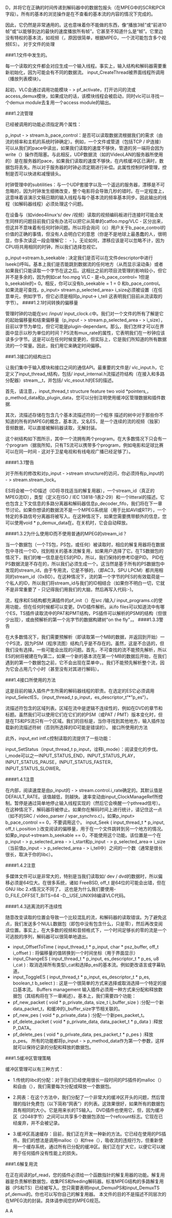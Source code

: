 D，并将它在正确的时间传递到解码器中的数据包报头（在MPEG中的SCR和PCR字段）。所有的基本的浏览操作是在不查看的基本流的内容的情况下完成的。

因此，它仍然是非常通用的。这也意味着你不能做的东西，像“播放3帧”或“前进10帧”或“以能够到达的最快的速度播放所有帧”。它甚至不知道什么是“帧”。它里边没有特权的基本流，如视频（，原因很简单，根据MPEG，一个流可能包含多个视频ES）。
对于文件的处理

###1.1文件中发生的。

每一个读取的文件都会对应生成一个输入线程。事实上，输入结构和解码器需要重新初始化，因为可能会有不同的数据流。 input_CreateThread被界面线程所调用（播放列表模块）。

起初，VLC会通过调用功能模块 - > pf_activate，打开访问的流或access_demux模块，如果成功的话，该模块线程会被启动，同时vlc可以寻找一个demux module去复用一个access module的输出。

###1.2流管理

已经被调用的功能必须指定两个属性：

p_input - > stream.b_pace_control：是否可以读取数据流根据我们的需求（由流的频率和主机的系统时钟确定）。例如，一个文件或管道（包括TCP / IP连接）可以从我们的pace中读出，如果我们读取的速度不够快，管道的另一端将会因为write（）操作而阻塞。与此相反，UDP数据流（如的VideoLAN的服务器所使用的）是在服务器的pace，如果我们读取的速度不够快，在内核缓冲区已满时，数据包将丢失。所以对于服务器的时钟必须定期进行补偿。此属性控制时钟管理，控制是否可以快进和减慢镜头。

时钟管理中的subtilities：与一个UDP套接字以及一个遥远的服务器，漂移是不可忽略的，因为时钟发生细微改变，整个电影将会导致几秒的错时。在一定程度上，这意味着该演示文稿日期的输入线程与每个基本流的频率基本同步。因此输出的线程（如解码器线程）必须处理这个问题。

在设备与（如video4linux‘s​​/ dev /视频）读取的视频编码板进行连接时可能会发生同样的问题目前我们没有办法可以把它从简单的catfoo.mpg/VLC - 区分出来，但这并不意味着有任何时钟问题。所以将会询问（c）用户关于b_pace_control的价值的正确的事情，但没有人会明白它的意思（你是不是地球上最愚蠢的人，很明显，你多次读这一段会理解它： - ）。无论如何，漂移应该是可以忽略不计，因为CPU将共用相同的时钟，所以我们选择忽视它。

p_input->stream.b_seekable : 决定我们是否可以在文件descriptor中进行lseek()呼叫。基本上我们是否能跳到数据流的任何地方（从而显示滚动条）或者如果我们只能读取一个字节在这之后。这相比之前的项目流管理的影响较小，但它并不是多余的，因为例如cat foo.mpg VLC - 是=b_pace_control= 1但是b_seekable的= 0。相反，你可以没有b_seekable = 1 = 0 和b_pace_control。如果流是可查找，p_input> stream.p_selected_area> i_size必须被设置（在任意单元，例如字节，但它必须是相同p_input-> i_tell 这表明我们目前从流读取的字节）。
####1.2.1时间转换的偏移量

管理时钟的功能在src /input/ input_clock.c中。我们对一个文件的所有了解是它的起始偏移量和结束偏移量（p_input - > stream.p_selected_area - > i_size），目前以字节为单位，但它可能是plugin-dependant。那么，我们怎样才可以在界面中显示以秒为单位的时间？PS流有mux_rate的属性，它表明我们在一秒钟应该读多少字节。这是可以在任何时候变更的，但实际上，它是我们所知道的所有数据流的一个常量。因此，我们用它来确定时间偏移。

###1.3接口的结构出口

让我们集中于输入模块和接口之间的通信API。最重要的文件是/ vlc_input.h，它定义了input_thread_t结构，包括/ input_internal.h流描述符结构（在接入和多路分配器）stream__t，并包括/ vlc_esout.h的ES的描述。

首先，请注意，，input_thread_t structure feature two void *pointers,，p_method_data和p_plugin_data，您可以分别注明使用缓冲区管理数据和插件数据.

其次，流描述存储在包含几个基本流描述符的一个程序 描述的树中对于那些你不知道的所有的MPEG的概念，基本流，又名ES，是一个连续的流的视频（独家）音频数据，可以直接被解码器读取，无解封装。

这个树结构如下图所示，其中一个流拥有两个program。在大多数情况下只会有一个program（据我所知，只有TS流可以携带多个program，例如电影和足球比赛可以在同一时间 - 这对于卫星电视和有线电视广播已经足够了）。


####1.3.1警告

对于所有的修改和对p_input - >stream structure的访问，你必须持有p_input的 - > stream.stream_lock。

ES将会被一个ID描述（ID将寻找适当的解复用器），一个stream_id（真正的MPEG流ID），类型（定义在ISO / IEC 13818-1表2-29）和一个litteral的描述。它也包含上下文信息的多路分离器和解码器信息p_decoder_fifo，我们将在下一章节讨论。如果你想读的数据流不是一个MPEG系统层（用于比如AVI或RTP），一个特定的多路信号分离器将被写入。在这种情况下，如果您需要携带额外的信息，您可以使用void * p_demux_data在。在关机时，它会自动释放。

####1.3.2为什么使用ID而不使用普通的MPEG的stream_id？

当一个数据包（一个TS包，PS包，或任何）被读取时，相应的解复用器将在数据包中寻找一个ID，找到相关的基本流解复用，如果用户选择了它。在TS数据包的情况下，我们的唯一信息是在ES的PID，所以，我们保持的参考ID是PID。 PID在PS数据流是不存在的，所以我们必须生成一个。这当然是基于所有的PS数据包中发现的stream_id，由于专用流，它是不够的，（即AC3，SPU LPCM）都共用相同的stream_id（0xBD）。在这种情况下，流的第一个字节的PES的有效载荷是一个私人的ID，所以我们将stream_id与我们的ID相结合（如果你不明白一切，它就不是非常重要了 - 只记得我们用我们的大脑，然后再写入代码:-)。

流，程序和ES结构都充满插件的pf_init（）在src /输入/ input_programs.c的使用功能，但在任何时候都可以变更。DVD插件解析。从ifo files可以知道流中有哪个ES，TS插件读取流中的PAT和PMT结构，PS插件可以解析的PSM的结构（但很少出现），或由预解析的第一个兆字节的数据构建树“on the fly”，。
####1.3.3警告

在大多数情况下，我们需要预解析（即读取第一个MB的数据，并返回到开始）一个PS流，因为PSM（程序流图）结构几乎是不存在的。虽然，这是不合适的，但我们没有选择。一些可能会出现的问题。首先，不可查找的流不能预先解析，所以ES的树将被建在fly第二，如果一个新的基本流在第一个MB的数据后开始，在我们遇到的第一个数据包之前，它不会出现在菜单中，。我们不能预先解析整个流，因为它会占用几个小时（甚至没有对其进行解码）。

###1.4接口所使用的方法

这是目前的输入插件产生所需的解码器线程的职责。在选定的ES它必须调用input_SelectES，（input_thread_t p_input，es_descriptor_t“*”p_es“）。

流描述符包含的区域列表。区域在流中是逻辑不连续性的，例如在DVD的章节和标题。虽然我们可以使用它们在它们的的PSM（或PAT / PMT）版本变化时，但是在TS和PS流只有一个区域。我们的目标是，当你寻找到其他地方，输入插件加载新的流描述符树（否则所选择的ID可能是错误的）。
接口所使用的方法

此外，input_ext intf.c控制读取​​的流提供了一些功能：

input_SetStatus（input_thread_t p_input，诠释i_mode）：阅读变化的步伐。 i_mode可以之一INPUT_STATUS_END，INPUT_STATUS_PLAY，INPUT_STATUS_PAUSE，INPUT_STATUS_FASTER，INPUT_STATUS_SLOWER。

####1.4.1注意

在内部，阅读速度是由p_input的 - > stream.control.i_rate确定的。其默认值是DEFAULT_RATE。该值越低，则越快。速率变动由input_ClockManageRef所控制。暂停是通过简单地停止输入线程实现的（然后它会唤醒一个pthread信号）。在这种情况下，解码器将被停止。如果你在解码时间上进行统计，请记住这一点（如不的SRC / video_parser / vpar_synchro.c）。如果p_input> b_pace_control == 0，不要调用这个。
   input_Seek ( input_thread_t * p_input, off_t i_position ):改变阅读的偏移量，用于在一个文件跳转到另一个地方的情况。如果p_input->stream.b_seekable == 0，不能使用这个功能。该位置是一个在p_input - > p_selected_area - > i_start和p_input - > p_selected_area-> i_size（当前值p_input - > p_selected_area - > i_tell中）之间的一个数（通常是很长很长，取决于你的libc）。

####1.4.2注意

多媒体文件可以是非常大的，特别是当我们读取如/ dev / dvd的数据时，所以偏移必须是64位大。在很多系统，诸如 FreeBSD, off_t 是64位的可能会出错，但在GNU libc 2.x情况又不同了， 这也是为什么我们要使用-D_FILE_OFFSET_BITS=64 -D__USE_UNIX98编译VLC代码。

####1.4.3逃离流的不连续性

随意改变读取的位置会导致一个比较混乱的流，和解码器的读取错误。为了避免这点，我们发送多个NULL数据包（即包中没有包含什么，只是零），然后再改变阅读位置。事实上，在大多数的视频和音频格式下，一个时间足够长的零的流是一个可逃脱的序列，解码器可以很简单地退出。
*  input_OffsetToTime ( input_thread_t * p_input, char * psz_buffer, off_t i_offset ) : 将偏移量的值转换到一个时间坐标（用于界面显示）
*  input_ChangeES ( input_thread_t * p_input, es_descriptor_t * p_es, u8 i_cat ) : 取消选择所有类型i_cat和选择p_es的基本流。例如更改语言或字幕轨道。
*  input_ToggleES ( input_thread_t * p_input, es_descriptor_t * p_es, boolean_t b_select ) : 这是一个很简单的方式来选择或取消选择一个特定的接口基本流。
 Buffers management
输入插件必须用一种方式来分配和释放数据包（其结构将在下一章阐述）。基本上，我们需要四个功能：
*  pf_new_packet ( void * p_private_data, size_t i_buffer_size ) :分配一个新data_packet_t，和缓冲的i_buffer_size字节相关联的。
*  pf_new_pes ( void * p_private_data ) :分配一个新pes_packet_t。
*  pf_delete_packet ( void * p_private_data, data_packet_t * p_data )  :释放P_DATA。
*  pf_delete_pes ( void * p_private_data, pes_packet_t * p_pes ) :释放p_pes。
所有的功能都将p_input - > p_method_data作为第一个参数，这样就可以保持记录的分配和释放的数据包。

###1.5缓冲区管理策略

缓冲区管理可以有三种方式：

*  1.传统的libc的分配：对于我们已经使用很长一段时间的PS插件的malloc（）和自由（），我们需要每次分配或释放一个数据包。

*  2.网表：在这个方法中，我们分配了一个非常大的缓冲区开头的问题，然后管理的指针免费包（以下简称“网表”）的列表。这效果很好，如果所有的数据包具有相同的大小。它是用来长的TS输入。 DVD插件也使用它，但，因为缓冲区（2048字节）之间可以共享多个数据包添加一个refcount标志。它现在已经废弃，并不会被记录。

*  3.缓冲区高速缓存：目前，我们正在开发一种新的方法。它已经在使用的PS插件。我们的想法是调用malloc（）和free（），吸收流的违规行为，但重新使用一个缓存系统，通过所有已分配的缓冲区。我们正在扩大它，以便它可以被用于任何插件没有性能上的损失。 


###1.6解复用流

在正在阅读的pf_read，您的插件必须给一个函数指针的解复用器的功能。解复用器是负责解析数据包，收集PES和feeding解码器。标准MPEG结构的多路解复用器（PS和TS）已经被写入。您只需要表明input_DemuxPS和input_DemuxTS pf_demux的。你也可以写你自己的解复用器。
本文件的目的不是描述不同层次的在MPEG流的封装。具体请参阅您的MPEG规范。


















   




A
A
    

